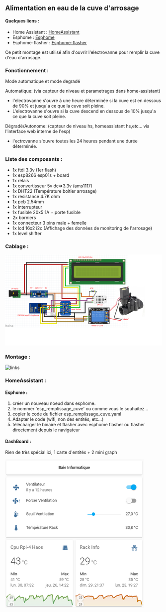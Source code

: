 ## Alimentation en eau de la cuve d'arrosage

#### Quelques liens :
- Home Assistant : [HomeAssistant](https://www.home-assistant.io/) 
- Esphome : [Esphome](https://esphome.io/index.html) 
- Esphome-flasher : [Esphome-flasher](https://github.com/esphome/esphome-flasher/releases)

Ce petit montage est utilisé afin d'ouvrir l'electrovanne pour remplir la cuve d'eau d'arrosage.

### Fonctionnement :

Mode automatique et mode degradé

Automatique: (via capteur de niveau et parametrages dans home-assistant) 
 - l'electrovanne s'ouvre à une heure déterminée si la cuve est en dessous de 90% et jusqu'a ce que la cuve soit pleine. 
 - L'electrovanne s'ouvre si la cuve descend en dessous de 10% jusqu'a ce que la cuve soit pleine. 

Dégradé/Autonome: (capteur de niveau hs, homeassistant hs,etc... via l'interface web interne de l'esp)   
 - l'ectrovanne s'ouvre toutes les 24 heures pendant une durée déterminée.

### Liste des composants :

- 1x ftdi 3.3v (1er flash)
- 1x esp8266 esp01s + board 
- 1x relais
- 1x convertisseur 5v dc=>3.3v (ams1117)
- 1x DHT22 (Température boitier arrosage)
- 1x resistance 4.7K ohm
- 1x pcb 2.54mm
- 1x interrupteur
- 1x fusible 20x5 1A + porte fusible
- 2x borniers 
- 1x connecteur 3 pins male + femelle
- 1x lcd 16x2 i2c (Affichage des données de monitoring de l'arrosage)
- 1x level shifter 

### Cablage :

![links](https://github.com/NicoDupont/esp_remplissage_cuve/blob/main/img/shema.png?raw=true)

### Montage :

![links](https://github.com/NicoDupont/esp_remplissage_cuve/blob/main/img/pcb.png?raw=true)


### HomeAssistant :

#### Esphome :

1. créer un nouveau noeud dans esphome.  
2. le nommer 'esp_remplissage_cuve' ou comme vous le souhaitez... 
3. copier le code du fichier esp_remplissage_cuve.yaml  
4. Adapter le code (wifi, non des entités, etc...)
5. télécharger le binaire et flasher avec esphome flasher  ou flasher directement depuis le navigateur

#### DashBoard :

Rien de très spécial ici, 1 carte d'entités  + 2 mini graph

![links](https://github.com/NicoDupont/esp_ventilation_rack_info/blob/main/img/dashboardha.png?raw=true)
    






